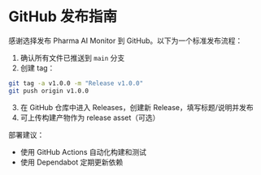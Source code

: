 # GitHub 发布指南

感谢选择发布 Pharma AI Monitor 到 GitHub。以下为一个标准发布流程：

1. 确认所有文件已推送到 `main` 分支
2. 创建 tag：
```bash
git tag -a v1.0.0 -m "Release v1.0.0"
git push origin v1.0.0
```
3. 在 GitHub 仓库中进入 Releases，创建新 Release，填写标题/说明并发布
4. 可上传构建产物作为 release asset（可选）

部署建议：
- 使用 GitHub Actions 自动化构建和测试
- 使用 Dependabot 定期更新依赖
